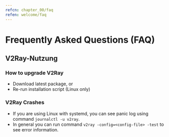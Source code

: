 ```yaml
---
refcn: chapter_00/faq
refen: welcome/faq
---
```

# Frequently Asked Questions (FAQ)

## V2Ray-Nutzung

### How to upgrade V2Ray

* Download latest package, or
* Re-run installation script (Linux only)

### V2Ray Crashes

* If you are using Linux with systemd, you can see panic log using command `journalctl -u v2ray`.
* In general you can run command `v2ray -config=<config-file> -test` to see error information.